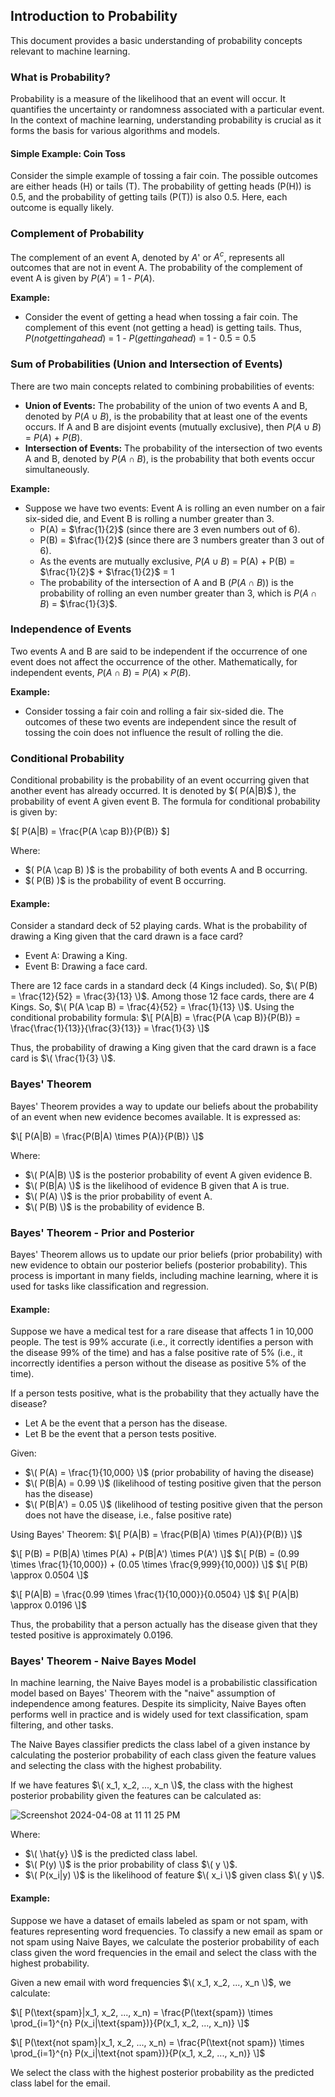## Introduction to Probability

This document provides a basic understanding of probability concepts relevant to machine learning.

### What is Probability?

Probability is a measure of the likelihood that an event will occur. It quantifies the uncertainty or randomness associated with a particular event. In the context of machine learning, understanding probability is crucial as it forms the basis for various algorithms and models.

#### Simple Example: Coin Toss

Consider the simple example of tossing a fair coin. The possible outcomes are either heads (H) or tails (T). The probability of getting heads (P(H)) is 0.5, and the probability of getting tails (P(T)) is also 0.5. Here, each outcome is equally likely.

### Complement of Probability

The complement of an event A, denoted by $A$' or $A^c$, represents all outcomes that are not in event A. The probability of the complement of event A is given by $P(A')$ = $1$ - $P(A)$.

**Example:**

- Consider the event of getting a head when tossing a fair coin. The complement of this event (not getting a head) is getting tails. Thus, $P(not getting a head)$ = $1$ - $P(getting a head)$ = $1$ - $0.5$ = $0.5$

### Sum of Probabilities (Union and Intersection of Events)

There are two main concepts related to combining probabilities of events:

* **Union of Events:** The probability of the union of two events A and B, denoted by $P(A \cup B)$, is the probability that at least one of the events occurs. If A and B are disjoint events (mutually exclusive), then $P(A \cup B)$ = $P(A)$ + $P(B)$.
* **Intersection of Events:** The probability of the intersection of two events A and B, denoted by $P(A \cap B)$, is the probability that both events occur simultaneously.

**Example:**

- Suppose we have two events: Event A is rolling an even number on a fair six-sided die, and Event B is rolling a number greater than 3. 
  - P(A) = $\frac{1}{2}$ (since there are 3 even numbers out of 6).
  - P(B) = $\frac{1}{2}$ (since there are 3 numbers greater than 3 out of 6).
  - As the events are mutually exclusive, $P(A \cup B)$ = P(A) + P(B) = $\frac{1}{2}$ + $\frac{1}{2}$ = $1$
  - The probability of the intersection of A and B ($P(A \cap B)$) is the probability of rolling an even number greater than 3, which is $P(A \cap B)$ = $\frac{1}{3}$.

### Independence of Events

Two events A and B are said to be independent if the occurrence of one event does not affect the occurrence of the other. Mathematically, for independent events, $P(A \cap B)$ = $P(A) \times P(B)$.

**Example:**

- Consider tossing a fair coin and rolling a fair six-sided die. The outcomes of these two events are independent since the result of tossing the coin does not influence the result of rolling the die.
### Conditional Probability

Conditional probability is the probability of an event occurring given that another event has already occurred. It is denoted by \$( P(A|B)$ \), the probability of event A given event B. The formula for conditional probability is given by:

\$[ P(A|B) = \frac{P(A \cap B)}{P(B)} $\]

Where:
- \$( P(A \cap B) \)$ is the probability of both events A and B occurring.
- \$( P(B) \)$ is the probability of event B occurring.

#### Example:

Consider a standard deck of 52 playing cards. What is the probability of drawing a King given that the card drawn is a face card?

- Event A: Drawing a King.
- Event B: Drawing a face card.

There are 12 face cards in a standard deck (4 Kings included). So, $\( P(B) = \frac{12}{52} = \frac{3}{13} \)$.
Among those 12 face cards, there are 4 Kings. So, $\( P(A \cap B) = \frac{4}{52} = \frac{1}{13} \)$.
Using the conditional probability formula:
$\[ P(A|B) = \frac{P(A \cap B)}{P(B)} = \frac{\frac{1}{13}}{\frac{3}{13}} = \frac{1}{3} \]$

Thus, the probability of drawing a King given that the card drawn is a face card is $\( \frac{1}{3} \)$.

### Bayes' Theorem

Bayes' Theorem provides a way to update our beliefs about the probability of an event when new evidence becomes available. It is expressed as:

$\[ P(A|B) = \frac{P(B|A) \times P(A)}{P(B)} \]$

Where:
- $\( P(A|B) \)$ is the posterior probability of event A given evidence B.
- $\( P(B|A) \)$ is the likelihood of evidence B given that A is true.
- $\( P(A) \)$ is the prior probability of event A.
- $\( P(B) \)$ is the probability of evidence B.

### Bayes' Theorem - Prior and Posterior

Bayes' Theorem allows us to update our prior beliefs (prior probability) with new evidence to obtain our posterior beliefs (posterior probability). This process is important in many fields, including machine learning, where it is used for tasks like classification and regression.

#### Example:

Suppose we have a medical test for a rare disease that affects 1 in 10,000 people. The test is 99% accurate (i.e., it correctly identifies a person with the disease 99% of the time) and has a false positive rate of 5% (i.e., it incorrectly identifies a person without the disease as positive 5% of the time). 

If a person tests positive, what is the probability that they actually have the disease?

- Let A be the event that a person has the disease.
- Let B be the event that a person tests positive.

Given:
- $\( P(A) = \frac{1}{10,000} \)$ (prior probability of having the disease)
- $\( P(B|A) = 0.99 \)$ (likelihood of testing positive given that the person has the disease)
- $\( P(B|A') = 0.05 \)$ (likelihood of testing positive given that the person does not have the disease, i.e., false positive rate)

Using Bayes' Theorem:
$\[ P(A|B) = \frac{P(B|A) \times P(A)}{P(B)} \]$

$\[ P(B) = P(B|A) \times P(A) + P(B|A') \times P(A') \]$
$\[ P(B) = (0.99 \times \frac{1}{10,000}) + (0.05 \times \frac{9,999}{10,000}) \]$
$\[ P(B) \approx 0.0504 \]$

$\[ P(A|B) = \frac{0.99 \times \frac{1}{10,000}}{0.0504} \]$
$\[ P(A|B) \approx 0.0196 \]$

Thus, the probability that a person actually has the disease given that they tested positive is approximately 0.0196.

### Bayes' Theorem - Naive Bayes Model

In machine learning, the Naive Bayes model is a probabilistic classification model based on Bayes' Theorem with the "naive" assumption of independence among features. Despite its simplicity, Naive Bayes often performs well in practice and is widely used for text classification, spam filtering, and other tasks.

The Naive Bayes classifier predicts the class label of a given instance by calculating the posterior probability of each class given the feature values and selecting the class with the highest probability.

If we have features $\( x_1, x_2, ..., x_n \)$, the class with the highest posterior probability given the features can be calculated as:


![Screenshot 2024-04-08 at 11 11 25 PM](https://github.com/nehakardam/Probability-Statistics-for-Machine-Learning-/assets/70997776/a79786e3-9116-48ea-8087-fe758d89a939)

Where:
- $\( \hat{y} \)$ is the predicted class label.
- $\( P(y) \)$ is the prior probability of class $\( y \)$.
- $\( P(x_i|y) \)$ is the likelihood of feature $\( x_i \)$ given class $\( y \)$.

#### Example:

Suppose we have a dataset of emails labeled as spam or not spam, with features representing word frequencies. To classify a new email as spam or not spam using Naive Bayes, we calculate the posterior probability of each class given the word frequencies in the email and select the class with the highest probability.

Given a new email with word frequencies $\( x_1, x_2, ..., x_n \)$, we calculate:

$\[ P(\text{spam}|x_1, x_2, ..., x_n) = \frac{P(\text{spam}) \times \prod_{i=1}^{n} P(x_i|\text{spam})}{P(x_1, x_2, ..., x_n)} \]$

$\[ P(\text{not spam}|x_1, x_2, ..., x_n) = \frac{P(\text{not spam}) \times \prod_{i=1}^{n} P(x_i|\text{not spam})}{P(x_1, x_2, ..., x_n)} \]$

We select the class with the highest posterior probability as the predicted class label for the email.


